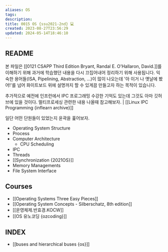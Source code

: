 ```yaml
---
aliases: OS
tags: 
description:
title: 0015 OS {ssu2021-2nd} 💻
created: 2023-08-27T23:56:29
updated: 2024-05-14T18:46:10
---
```


## README

본 파일은 [[0121 CSAPP Third Edition Bryant, Randal E. O'Hallaron, David.]]를 이해하기 위해 과거에 학습했던 내용을 다시 끄집어내어 정리하기 위해 사용됩니다. 익숙한 용어들(ISA, Pipelining, Abstraction, ...)이 많이 나오는데 '아 이거 나 옛날에 봤어!'를 넘어 화이트보드 위에 설명까지 할 수 있게끔 만들고자 하는 목적이 있습니다. 

추가적으로 예전에 인프런에서 IPC 프로그래밍 수강한 기억도 있는데 그것도 아마 깃허브에 있을 것이다. 멀티프로세싱 관련한 내용 나올때 참고해보자. | [[Linux IPC Programming {inflearn archive}]]

일단 어떤 단원들이 있었는지 윤곽을 훑어보자.

- Operating System Structure
- Process
- Computer Architecture
	- CPU Scheduling
- IPC
- Threads
- [[Synchronization {2021OS}]]
- Memory Managements
- File System Interface

## Courses

- [[Operating Systems Three Easy Pieces]]
- [[Operating System Concepts - Silberschatz, 8th edition]]
- [[운영체제.반효경.KOCW]]
- [[OS 유노코딩 {ozcoding}]]

## INDEX

- [[buses and hierarchical buses {os}]]
